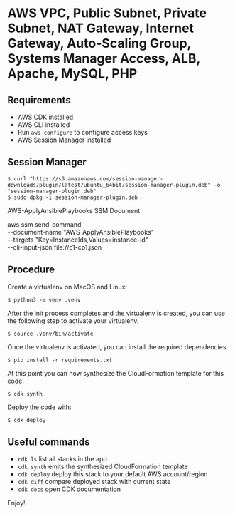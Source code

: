 # AWS VPC, Public Subnet, Private Subnet, NAT Gateway, Internet Gateway, Auto-Scaling Group, Systems Manager Access, ALB, Apache, MySQL, PHP

## Requirements

- AWS CDK installed
- AWS CLI installed
- Run `aws configure` to configure access keys
- AWS Session Manager installed

## Session Manager

```
$ curl "https://s3.amazonaws.com/session-manager-downloads/plugin/latest/ubuntu_64bit/session-manager-plugin.deb" -o "session-manager-plugin.deb"
$ sudo dpkg -i session-manager-plugin.deb

```

AWS-ApplyAnsiblePlaybooks SSM Document

aws ssm send-command \
    --document-name "AWS-ApplyAnsiblePlaybooks" \
    --targets "Key=InstanceIds,Values=instance-id" \
    --cli-input-json file://c1-cp1.json

## Procedure

Create a virtualenv on MacOS and Linux:

```
$ python3 -m venv .venv
```

After the init process completes and the virtualenv is created, you can use the following
step to activate your virtualenv.

```
$ source .venv/bin/activate
```

Once the virtualenv is activated, you can install the required dependencies.

```
$ pip install -r requirements.txt
```

At this point you can now synthesize the CloudFormation template for this code.

```
$ cdk synth
```

Deploy the code with:

```
$ cdk deploy
```

## Useful commands

 * `cdk ls`          list all stacks in the app
 * `cdk synth`       emits the synthesized CloudFormation template
 * `cdk deploy`      deploy this stack to your default AWS account/region
 * `cdk diff`        compare deployed stack with current state
 * `cdk docs`        open CDK documentation

Enjoy!
